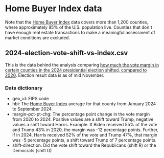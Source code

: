 # Home Buyer Index data

Note that the [Home Buyer Index](https://www.nbcnews.com/data-graphics/us-home-buyer-index-data-cost-availability-difficulty-rcna139257) data covers more than 1,200 counties, where approximately 85% of the U.S. population live. Counties that don't have enough real estate transactions to make a meaningful assessment of market conditions are excluded.

## 2024-election-vote-shift-vs-index.csv

This is the data behind the analysis comparing [how much the vote margin in certain counties in the 2024 presidential election shifted, compared to 2020](https://www.nbcnews.com/data-graphics/housing-market-trump-win-2024-election-rcna179153). Election result data is as of mid November.

### Data dictionary

* geo_id: FIPS code
* hbi: The [Home Buyer Index](https://www.nbcnews.com/data-graphics/us-home-buyer-index-data-cost-availability-difficulty-rcna139257) average for that county from January 2024 to September 2024.
* margin-pct-pt-chg: The percentage point change in the vote margin from 2020 to 2024. Positive values are a shift toward Trump, negative values a shift toward Harris. Example: If Biden received 55% of the vote and Trump 43% in 2020, the margin was -12 percentage points. Further, if in 2024, Harris received 52% of the vote and Trump 47%, that margin was -5 percentage points, a shift toward Trump of 7 percentage points.
* shift-direction: Did the vote shift toward the Republicans (shift R) or the Democrats (shift D)
